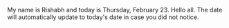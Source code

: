 My name is Rishabh and today is Thursday, February 23. Hello all. The date will automatically update to today's date in case you did not notice.
